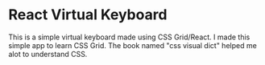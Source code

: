 # React Virtual Keyboard

This is a simple virtual keyboard made using CSS Grid/React. I made this simple app to learn CSS Grid.
The book named "css visual dict" helped me alot to understand CSS.
